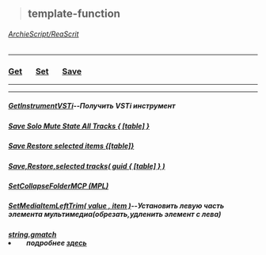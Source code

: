 >## template-function 
###### [ArchieScript/ReaScrit](https://github.com/ArchieScript/ReaScrit)
------------------------------------------------------------------------------------------------------------------
### [Get](https://github.com/ArchieScript/template-function/tree/master/template-function/Get)  &nbsp;&nbsp;&nbsp;&nbsp;&nbsp;  [Set](https://github.com/ArchieScript/template-function/tree/master/template-function/Set)  &nbsp;&nbsp;&nbsp;&nbsp;&nbsp;  [Save](https://github.com/ArchieScript/template-function/tree/master/template-function/Save)    
---
- - - - - - - - - - - - - - - - - - - - - - - - - - - - - - - - - - - - - - - - - - - - - - - - - - - - - - - - - 


##### [GetInstrumentVSTi](https://github.com/ArchieScript/template-function/blob/master/template-function/Get/GetInstrumentVSTi.lua)--Получить VSTi инструмент

##### [Save Solo Mute State All Tracks { [table] }](https://github.com/ArchieScript/template-function/blob/master/template-function/Save/Save%20Solo%20Mute%20State%20All%20Tracks%20%7B%20%5B%20table%20%5D%20%7D.lua)

##### [Save Restore selected items   {[table]}](https://github.com/ArchieScript/template-function/blob/master/template-function/Save/Save%20Restore%20selected%20items%20%20%20%7B%5Btable%5D%7D.lua)

##### [Save,Restore,selected tracks( guid { [table] } )](https://github.com/ArchieScript/template-function/blob/master/template-function/Save/Save%20restore%20selected%20tracks%20%7B%5Btablep%5D%7D.lua)

##### [SetCollapseFolderMCP (MPL)](https://github.com/ArchieScript/template-function/blob/master/template-function/Set/SetCollapseFolderMCP%20(MPL).lua)

##### [SetMediaItemLeftTrim( value , item )](https://github.com/ArchieScript/template-function/blob/master/template-function/Set/SetMediaItemLeftTrim(value%2Citem).lua)--Установить левую часть элемента мультимедиа(обрезать,удленить элемент с лева)

##### [string.gmatch](https://github.com/ArchieScript/template-function/blob/master/template-function/string.gmatchstring.gmatch.lua) <li> &nbsp;&nbsp;&nbsp;&nbsp; _подробнее [здесь](http://uopilot.tati.pro/index.php?title=String.gmatch_(Lua))_

